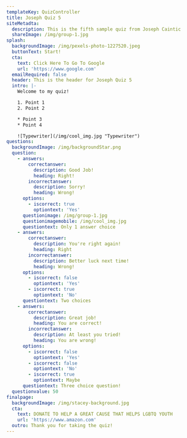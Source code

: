```yaml
---
templateKey: QuizController
title: Joseph Quiz 5
siteMetadta:
  description: This is the fifth sample quiz from Joseph Caintic
  shareImage: /img/group-1.jpg
splash:
  backgroundImage: /img/pexels-photo-1227520.jpeg
  buttonText: Start!
  cta:
    text: Click Here To Go To Google
    url: 'https://www.google.com'
  emailRequired: false
  header: This is the header for Joseph Quiz 5
  intro: |-
    Welcome to my quiz!

    1. Point 1
    2. Point 2

    * Point 3
    * Point 4

    ![Typewriter](/img/cool_img.jpg "Typewriter")
questions:
  backgroundImage: /img/backgroundStar.png
  question:
    - answers:
        correctanswer:
          description: Good Job!
          heading: Right!
        incorrectanswer:
          description: Sorry!
          heading: Wrong!
      options:
        - iscorrect: true
          optiontext: 'Yes'
      questionimage: /img/group-1.jpg
      questionimagemobile: /img/cool_img.jpg
      questiontext: Only 1 answer choice
    - answers:
        correctanswer:
          description: You're right again!
          heading: Right
        incorrectanswer:
          description: Better luck next time!
          heading: Wrong!
      options:
        - iscorrect: false
          optiontext: 'Yes'
        - iscorrect: true
          optiontext: 'No'
      questiontext: Two choices
    - answers:
        correctanswer:
          description: Great job!
          heading: You are correct!
        incorrectanswer:
          description: At least you tried!
          heading: You are wrong!
      options:
        - iscorrect: false
          optiontext: 'Yes'
        - iscorrect: false
          optiontext: 'No'
        - iscorrect: true
          optiontext: Maybe
      questiontext: Three choice question!
  questionvalue: 50
finalpage:
  backgroundImage: /img/stacey-background.jpg
  cta:
    text: DONATE TO HELP A GREAT CAUSE THAT HELPS LGBTQ YOUTH
    url: 'https://www.amazon.com'
  outro: Thank you for taking the quiz!
---
```


